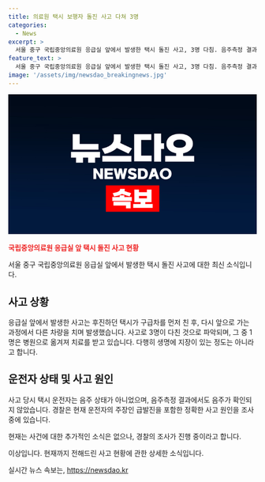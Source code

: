 ```yaml
---
title: 의료원 택시 보행자 돌진 사고 다쳐 3명
categories:
  - News
excerpt: >
  서울 중구 국립중앙의료원 응급실 앞에서 발생한 택시 돌진 사고, 3명 다침. 음주측정 결과 운전자 음주 상태 아닌 것으로 확인, 급발진 주장. 사고 원인은 경찰이 조사 중.
feature_text: >
  서울 중구 국립중앙의료원 응급실 앞에서 발생한 택시 돌진 사고, 3명 다침. 음주측정 결과 운전자 음주 상태 아닌 것으로 확인, 급발진 주장. 사고 원인은 경찰이 조사 중.
image: '/assets/img/newsdao_breakingnews.jpg'
---
```


<p><img src="/assets/img/newsdao_breakingnews.jpg" alt="ranknews 속보" /></p>

<p><b><span style="color: #ee2323;">국립중앙의료원 응급실 앞 택시 돌진 사고 현황</span></b></p>

<p>서울 중구 국립중앙의료원 응급실 앞에서 발생한 택시 돌진 사고에 대한 최신 소식입니다.</p>

<h2 data-ke-size="size26">사고 상황</h2>

<p>응급실 앞에서 발생한 사고는 후진하던 택시가 구급차를 먼저 친 후, 다시 앞으로 가는 과정에서 다른 차량을 치며 발생했습니다. 사고로 3명이 다친 것으로 파악되며, 그 중 1명은 병원으로 옮겨져 치료를 받고 있습니다. 다행히 생명에 지장이 있는 정도는 아니라고 합니다.</p>

<h2 data-ke-size="size26">운전자 상태 및 사고 원인</h2>

<p>사고 당시 택시 운전자는 음주 상태가 아니었으며, 음주측정 결과에서도 음주가 확인되지 않았습니다. 경찰은 현재 운전자의 주장인 급발진을 포함한 정확한 사고 원인을 조사 중에 있습니다.</p>

<p>현재는 사건에 대한 추가적인 소식은 없으나, 경찰의 조사가 진행 중이라고 합니다.</p>

<p>이상입니다. 현재까지 전해드린 사고 현황에 관한 상세한 소식입니다.</p>
실시간 뉴스 속보는, <a href="https://newsdao.kr" rel="dofollow">https://newsdao.kr</a>


